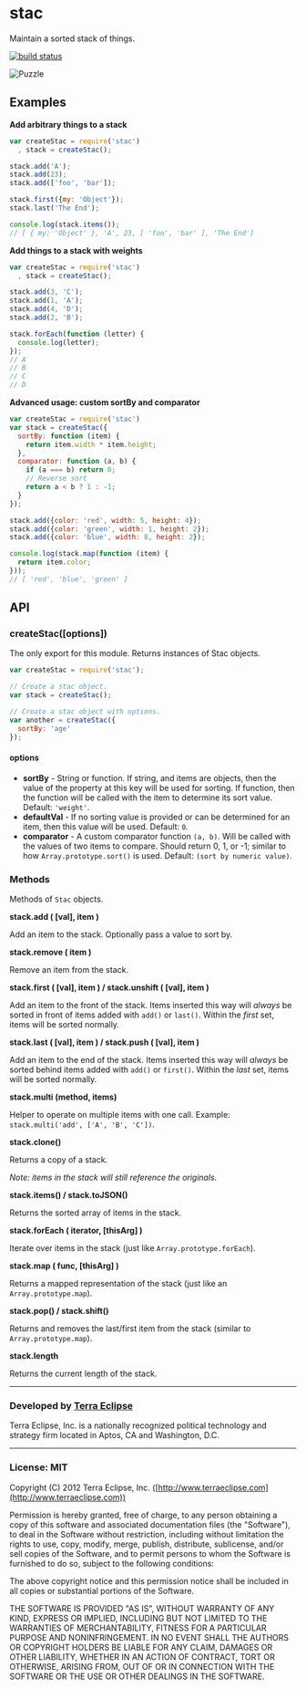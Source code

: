 stac
====

Maintain a sorted stack of things.

[![build status](https://secure.travis-ci.org/cpsubrian/node-stac.png)](http://travis-ci.org/cpsubrian/node-stac)

![Puzzle](http://www.stageslearning.com/files/free-resources/blog_images/ring%20stack.jpg)


Examples
--------

**Add arbitrary things to a stack**

```js
var createStac = require('stac')
  , stack = createStac();

stack.add('A');
stack.add(23);
stack.add(['foo', 'bar']);

stack.first({my: 'Object'});
stack.last('The End');

console.log(stack.items());
// [ { my: 'Object' }, 'A', 23, [ 'foo', 'bar' ], 'The End']
```


**Add things to a stack with weights**

```js
var createStac = require('stac')
  , stack = createStac();

stack.add(3, 'C');
stack.add(1, 'A');
stack.add(4, 'D');
stack.add(2, 'B');

stack.forEach(function (letter) {
  console.log(letter);
});
// A
// B
// C
// D
```

**Advanced usage: custom sortBy and comparator**

```js
var createStac = require('stac')
var stack = createStac({
  sortBy: function (item) {
    return item.width * item.height;
  },
  comparator: function (a, b) {
    if (a === b) return 0;
    // Reverse sort
    return a < b ? 1 : -1;
  }
});

stack.add({color: 'red', width: 5, height: 4});
stack.add({color: 'green', width: 1, height: 2});
stack.add({color: 'blue', width: 8, height: 2});

console.log(stack.map(function (item) {
  return item.color;
}));
// [ 'red', 'blue', 'green' ]
```

API
---

### createStac([options])

The only export for this module. Returns instances of Stac objects.

```js
var createStac = require('stac');

// Create a stac object.
var stack = createStac();

// Create a stac object with options.
var another = createStac({
  sortBy: 'age'
});
```

#### options

- **sortBy** - String or function. If string, and items are objects, then the value
           of the property at this key will be used for sorting. If function,
           then the function will be called with the item to determine its
           sort value. Default: `'weight'`.
- **defaultVal** - If no sorting value is provided or can be determined for an item,
               then this value will be used. Default: `0`.
- **comparator** - A custom comparator function `(a, b)`. Will be called with the
               values of two items to compare. Should return 0, 1, or -1; similar
               to how `Array.prototype.sort()` is used. Default: `(sort by numeric value)`.

### Methods

Methods of `Stac` objects.

**stack.add ( [val], item )**

Add an item to the stack. Optionally pass a value to sort by.

**stack.remove ( item )**

Remove an item from the stack.

**stack.first ( [val], item ) / stack.unshift ( [val], item )**

Add an item to the front of the stack. Items inserted this way will *always* be sorted
in front of items added with `add()` or `last()`. Within the *first* set, items
will be sorted normally.

**stack.last ( [val], item ) / stack.push ( [val], item )**

Add an item to the end of the stack. Items inserted this way will *always* be
sorted behind items added with `add()` or `first()`. Within the *last* set, items
will be sorted normally.

**stack.multi (method, items)**

Helper to operate on multiple items with one call. Example: `stack.multi('add', ['A', 'B', 'C'])`.

**stack.clone()**

Returns a copy of a stack.

*Note: items in the stack will still reference the originals.*

**stack.items() / stack.toJSON()**

Returns the sorted array of items in the stack.

**stack.forEach ( iterator, [thisArg] )**

Iterate over items in the stack (just like `Array.prototype.forEach`).

**stack.map ( func, [thisArg] )**

Returns a mapped representation of the stack (just like an `Array.prototype.map`).

**stack.pop() / stack.shift()**

Returns and removes the last/first item from the stack (similar to `Array.prototype.map`).

**stack.length**

Returns the current length of the stack.


- - -

### Developed by [Terra Eclipse](http://www.terraeclipse.com)
Terra Eclipse, Inc. is a nationally recognized political technology and
strategy firm located in Aptos, CA and Washington, D.C.

- - -

### License: MIT
Copyright (C) 2012 Terra Eclipse, Inc. ([http://www.terraeclipse.com](http://www.terraeclipse.com))

Permission is hereby granted, free of charge, to any person obtaining a copy
of this software and associated documentation files (the &quot;Software&quot;), to deal
in the Software without restriction, including without limitation the rights
to use, copy, modify, merge, publish, distribute, sublicense, and/or sell
copies of the Software, and to permit persons to whom the Software is furnished
to do so, subject to the following conditions:

The above copyright notice and this permission notice shall be included in
all copies or substantial portions of the Software.

THE SOFTWARE IS PROVIDED &quot;AS IS&quot;, WITHOUT WARRANTY OF ANY KIND, EXPRESS OR
IMPLIED, INCLUDING BUT NOT LIMITED TO THE WARRANTIES OF MERCHANTABILITY,
FITNESS FOR A PARTICULAR PURPOSE AND NONINFRINGEMENT. IN NO EVENT SHALL THE
AUTHORS OR COPYRIGHT HOLDERS BE LIABLE FOR ANY CLAIM, DAMAGES OR OTHER
LIABILITY, WHETHER IN AN ACTION OF CONTRACT, TORT OR OTHERWISE, ARISING FROM,
OUT OF OR IN CONNECTION WITH THE SOFTWARE OR THE USE OR OTHER DEALINGS IN THE
SOFTWARE.
